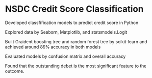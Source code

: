 # NSDC Credit Score Classification
Developed classfification models to predict credit score in Python

Explored data by Seaborn, Matplotlib, and statsmodels.Logit

Built Graident boosting tree and random forest tree by scikit-learn and achieved around 89% accuracy in both models

Evaluated models by confusion matrix and overall accuracy

Found that the outstanding debet is the most significant feature to the outcome.

